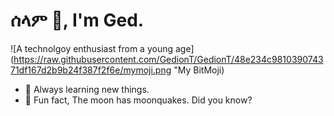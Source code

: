# ሰላም 🐶, I'm Ged.

![A technolgoy enthusiast from a young age](https://raw.githubusercontent.com/GedionT/GedionT/48e234c981039074371df167d2b9b24f387f2f6e/mymoji.png "My BitMoji)

- 🌱 Always learning new things. 
- 👻 Fun fact, The moon has moonquakes. Did you know?


